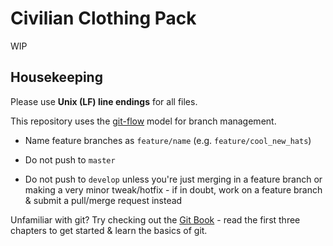 # Civilian Clothing Pack

WIP

## Housekeeping
Please use **Unix (LF) line endings** for all files.

This repository uses the [git-flow](https://nvie.com/posts/a-successful-git-branching-model/) model for branch management.

* Name feature branches as `feature/name` (e.g. `feature/cool_new_hats`)

* Do not push to `master`

* Do not push to `develop` unless you're just merging in a feature branch or making a very minor tweak/hotfix - if in doubt, work on a feature branch & submit a pull/merge request instead

Unfamiliar with git? Try checking out the [Git Book](https://git-scm.com/book/en/v2) - read the first three chapters to get started & learn the basics of git.
